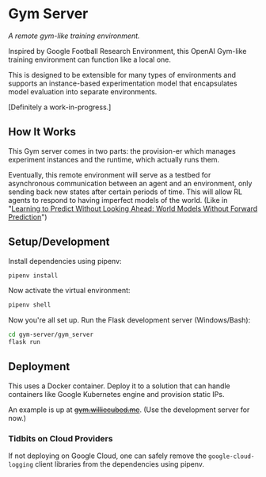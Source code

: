 # Gym Server
*A remote gym-like training environment.*

Inspired by Google Football Research Environment, this OpenAI Gym-like training
environment can function like a local one.

This is designed to be extensible for many types of environments and supports
an instance-based experimentation model that encapsulates model evaluation into
separate environments.

[Definitely a work-in-progress.]


## How It Works
This Gym server comes in two parts: the provision-er which manages experiment
instances and the runtime, which actually runs them.

Eventually, this remote environment will serve as a testbed for asynchronous
communication between an agent and an environment, only sending back new states
after certain periods of time. This will allow RL agents to respond to having
imperfect models of the world. (Like in "[Learning to Predict Without Looking Ahead:
World Models Without Forward Prediction](https://learningtopredict.github.io/)")


## Setup/Development
Install dependencies using pipenv:

```bash
pipenv install
```

Now activate the virtual environment:

```bash
pipenv shell
```

Now you're all set up. Run the Flask development server (Windows/Bash):

```bash
cd gym-server/gym_server
flask run
```


## Deployment
This uses a Docker container. Deploy it to a solution that can handle containers
like Google Kubernetes engine and provision static IPs.

An example is up at [~~gym.williecubed.me~~](https://gym.williecubed.me).
(Use the development server for now.)

### Tidbits on Cloud Providers
If not deploying on Google Cloud, one can safely remove the
`google-cloud-logging` client libraries from the dependencies using pipenv.